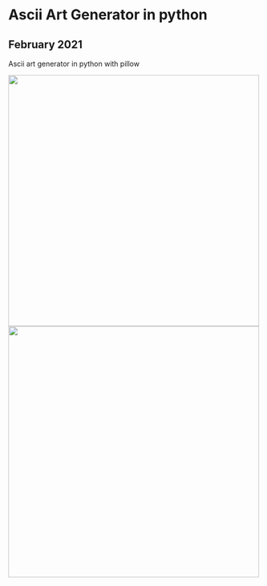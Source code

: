# Ascii Art Generator in python

## February 2021

Ascii art generator in python with pillow

<img src="https://user-images.githubusercontent.com/71260381/225723986-65c454de-a270-457f-8209-e1e39f25d844.gif" width=500>
<img src="https://user-images.githubusercontent.com/71260381/225724292-1a91e7d3-f3fe-4001-a001-8e3500a41a0b.png" width=500>
